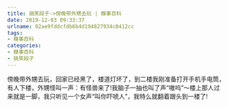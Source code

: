 ```yaml
---
title: 搞笑段子->傍晚带外甥去玩 | 糗事百科
date: 2019-12-03 09:33:37
urlname: 02ae9fddcfdb6b4d194827934c0412cc
tags: 
- 糗事百科
categories:
- 糗事百科
- 搞笑段子
---
```

傍晚带外甥去玩，回家已经黑了，楼道灯坏了，到二楼我刚准备打开手机手电筒，有人下楼，外甥怪叫一声：有怪兽来了!我脑子一抽也叫了声“嗷呜”～楼上那人过来就是一脚，我只听见一个女声“叫你吓唬人”，我特么就翻着跟头到一楼了!


